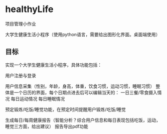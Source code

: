 # healthyLife
项目管理小作业

大学生健康生活小程序（使用python语言，需要给出图形化界面。桌面端使用）

## 目标

实现一个大学生健康生活小程序，具体功能包括：

用户注册与登录

用户信息采集（性别，年龄，身高，体重，饮食习惯，运动习惯，睡眠习惯）
整体是一个日历的界面，每个日期点进去后可以编辑当天的：
一日三餐/零食摄入情况
每日运动情况
每日睡眠情况

预定锻炼/吃饭/睡觉功能，在预定时间提醒用户锻炼/吃饭/睡觉

生成每日/每周健康报告（智能分析？综合用户信息和每日表现包括吃饭，运动，睡觉三方面，给出建议）
报告导出pdf功能


